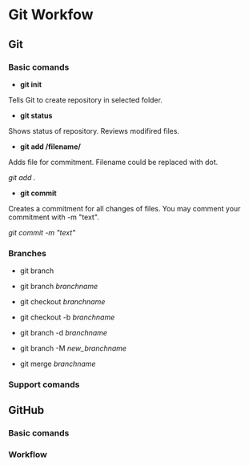 # Git Workfow

## Git

### Basic comands

* **git init**

Tells Git to create repository in selected folder.

* **git status**

Shows status of repository. Reviews modifired files.

* **git add /filename/**

Adds file for commitment. Filename could be replaced with dot.

 *git add .*

* **git commit**

Creates a commitment for all changes of files. You may comment your commitment with -m "text".

*git commit -m "text"*

### Branches

* git branch


* git branch *branchname*


* git checkout *branchname*



* git checkout -b *branchname*



* git branch -d *branchname*



* git branch -M *new_branchname*



* git merge *branchname*

### Support comands

## GitHub

### Basic comands

### Workflow
